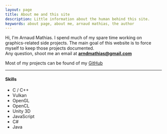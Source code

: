 ```yaml
---
layout: page
title: About me and this site
description: Little information about the human behind this site.
keywords: about page, about me, arnaud mathias, the author
---
```


Hi, I'm Arnaud Mathias.
I spend much of my spare time working on graphics-related side projects. The main goal of this website is to force myself to keep those projects documented.  
Any question, shoot me an email at **arndmathias@gmail.com**


Most of my projects can be found of my [GitHub](https://github.com/arnaudmathias)  

----

#### Skills
* C / C++
* Vulkan
* OpenGL
* OpenCL
* Unity 3D
* JavaScript
* C#
* Java
